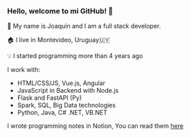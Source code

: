 ### Hello, welcome to mi GitHub! 🤘

📍 My name is Joaquín and I am a full stack developer.

🏠 I live in Montevideo, Uruguay🇺🇾

💡 I started programming more than 4 years ago

I work with:

- HTML/CSS/JS, Vue.js, Angular
- JavaScript in Backend with Node.js
- Flask and FastAPI (Py)
- Spark, SQL, Big Data technologies
- Python, Java, C# .NET, VB.NET

I wrote programming notes in Notion, You can read them [here](https://mountainous-cello-d41.notion.site/Apuntes-de-Programaci-n-d24dfc550030474fa19e1589b54a400a)



<!--
**Joaquin-Parrilla/Joaquin-Parrilla** is a ✨ _special_ ✨ repository because its `README.md` (this file) appears on your GitHub profile.

Here are some ideas to get you started:

- 🔭 I’m currently working on ...
- 🌱 I’m currently learning ...
- 👯 I’m looking to collaborate on ...
- 🤔 I’m looking for help with ...
- 💬 Ask me about ...
- 📫 How to reach me: ...
- 😄 Pronouns: ...
- ⚡ Fun fact: ...
-->
